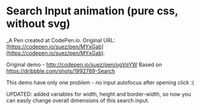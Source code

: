 # Search Input animation (pure css, without svg)
 _A Pen created at CodePen.io. Original URL: [https://codepen.io/suez/pen/MYxGab](https://codepen.io/suez/pen/MYxGab).

 Original demo - http://codepen.io/suez/pen/ogVqYW
Based on https://dribbble.com/shots/1992789-Search

This demo have only one problem - no input autofocus after opening click :(

UPDATED: added variables for width, height and border-width, so now you can easily change overall dimensions of this search input.